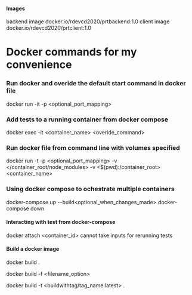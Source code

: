 #### Images

backend image docker.io/rdevcd2020/prtbackend:1.0
client image docker.io/rdevcd2020/prtclient:1.0

# Docker commands for my convenience

### Run docker and overide the default start command in docker file

docker run -it<standard> -p <optional_port_mapping> <container-name> <command>

### Add tests to a running container from docker compose

docker exec -it <container_name> <overide_command>

### Run docker file from command line with volumes specified

docker run -t -p <optional_port_mapping> -v </container_root/node_modules> -v <$(pwd):/container_root> <container_name>

### Using docker compose to ochestrate multiple containers

docker-compose up --build<optional_when_changes_made>
docker-compose down

#### Interacting with test from docker-compose

docker attach <container_id> cannot take inputs for rerunning tests

#### Build a docker image

docker build . <default>

docker build -f <filename_option>

docker build -t <buildwithtag/tag_name:latest> .
